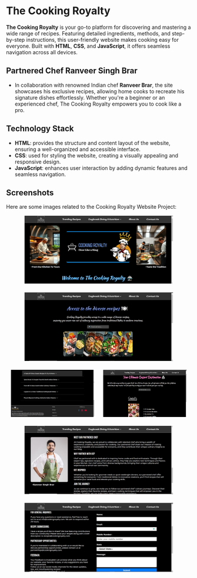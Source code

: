 # The Cooking Royalty

**The Cooking Royalty** is your go-to platform for discovering and mastering a wide range of recipes. Featuring detailed ingredients, methods, and step-by-step instructions, this user-friendly website makes cooking easy for everyone. Built with **HTML**, **CSS**, and **JavaScript**, it offers seamless navigation across all devices.

## Partnered Chef Ranveer Singh Brar

- In collaboration with renowned Indian chef **Ranveer Brar**, the site showcases his exclusive recipes, allowing home cooks to recreate his signature dishes effortlessly. Whether you're a beginner or an experienced chef, The Cooking Royalty empowers you to cook like a pro.

## Technology Stack

- **HTML**: provides the structure and content layout of the website, ensuring a well-organized and accessible interface.
- **CSS**: used for styling the website, creating a visually appealing and responsive design.
- **JavaScript**: enhances user interaction by adding dynamic features and seamless navigation.

## Screenshots

Here are some images related to the Cooking Royalty Website Project:

<div style="display: flex; flex-wrap: wrap; gap: 20px; justify-content: center;">
  <img src="/logo/ss/home.JPG" alt="Home" style="width: 80%; border: 2px solid white;"/>
  <img src="/logo/ss/trending-recipes.JPG" alt="TR" style="width: 80%; border: 2px solid white;"/>
  <img src="/logo/ss/trending-recipes-1.jpg" alt="TR1" style="width: 45%; border: 2px solid white;"/>
  <img src="/logo/ss/dessert.JPG" alt="dessert" style="width: 45%; border: 2px solid white;"/>
  <img src="/logo/ss/about-us.JPG" alt="About Us" style="width: 80%; border: 2px solid white;"/>
  <img src="/logo/ss/contact-us.JPG" alt="Contact Us" style="width: 80%; border: 2px solid white;"/>
</div>
